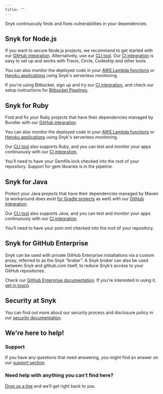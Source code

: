```yaml
---
title: ""
---
```


Snyk continuously finds and fixes vulnerabilities in your dependencies.

## Snyk for Node.js

If you want to secure Node.js projects, we recommend to get started with our [GitHub integration](https://snyk.io/docs/github/).
Alternatively, use our [CLI tool](https://snyk.io/docs/using-snyk/). Our [CI integration](https://snyk.io/docs/ci#node-js-ci-integration) is easy to set up and works with Travis, Circle, Codeship and other tools.

You can also monitor the deployed code in your [AWS Lambda functions](https://snyk.io/docs/aws-lambda) or [Heroku applications](https://snyk.io/docs/heroku) using Snyk's serverless monitoring.

If you're using Bitbucket, sign up and try our [CI integration](https://snyk.io/docs/ci/), and check our setup instructions for [Bitbucket Pipelines](https://snyk.io/docs/bitbucket/).

## Snyk for Ruby

Find and fix your Ruby projects that have their dependencies managed by Bundler with our [GitHub integration](https://snyk.io/docs/github/).

You can also monitor the deployed code in your [AWS Lambda functions](https://snyk.io/docs/aws-lambda) or [Heroku applications](https://snyk.io/docs/heroku) using Snyk's serverless monitoring.

Our [CLI tool](https://snyk.io/docs/using-snyk/) also supports Ruby, and you can test and monitor your apps continuously with our [CI integration](https://snyk.io/docs/ci#ruby-or-java-ci-integration).

You’ll need to have your Gemfile.lock checked into the root of your repository. Support for gem libraries is in the pipeline.

## Snyk for Java

Protect your Java projects that have their dependencies managed by Maven (a workaround does exist [for Gradle projects](/docs/snyk-for-java#using-snyk-with-gradle-managed-projects) as well) with our [GitHub integration](https://snyk.io/docs/github/).

Our [CLI tool](https://snyk.io/docs/using-snyk/) also supports Java, and you can test and monitor your apps continuously with our [CI integration](https://snyk.io/docs/ci#ruby-or-java-ci-integration).

You’ll need to have your pom.xml checked into the root of your repository.

## Snyk for GitHub Enterprise

Snyk can be used with private GitHub Enterprise installations via a custom proxy, referred to as the Snyk “broker”. A Snyk broker can also be used between Snyk and github.com itself, to reduce Snyk’s access to your GitHub repositories.

Check our [GitHub Enterprise documentation](https://snyk.io/docs/snyk-broker/). If you're interested in using it, [get in touch](mailto:support@snyk.io).

## Security at Snyk

You can find out more about our security process and disclosure policy in our [security documentation](https://snyk.io/docs/security/).

## We're here to help!

### Support

If you have any questions that need answering, you might find an answer on our [support section](https://support.snyk.io).

### Need help with anything you can’t find here?

[Drop us a line](mailto:support@snyk.io) and we’ll get right back to you.
